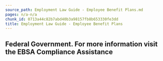 ```yaml
---
source_path: Employment Law Guide - Employee Benefit Plans.md
pages: n/a-n/a
chunk_id: 0713a44c82b7abd40b3a98157fb8b653330fe3dd
title: Employment Law Guide - Employee Benefit Plans
---
```

## Federal Government. For more information visit the EBSA Compliance Assistance
